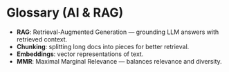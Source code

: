 # Glossary (AI & RAG)
- **RAG**: Retrieval-Augmented Generation — grounding LLM answers with retrieved context.
- **Chunking**: splitting long docs into pieces for better retrieval.
- **Embeddings**: vector representations of text.
- **MMR**: Maximal Marginal Relevance — balances relevance and diversity.
